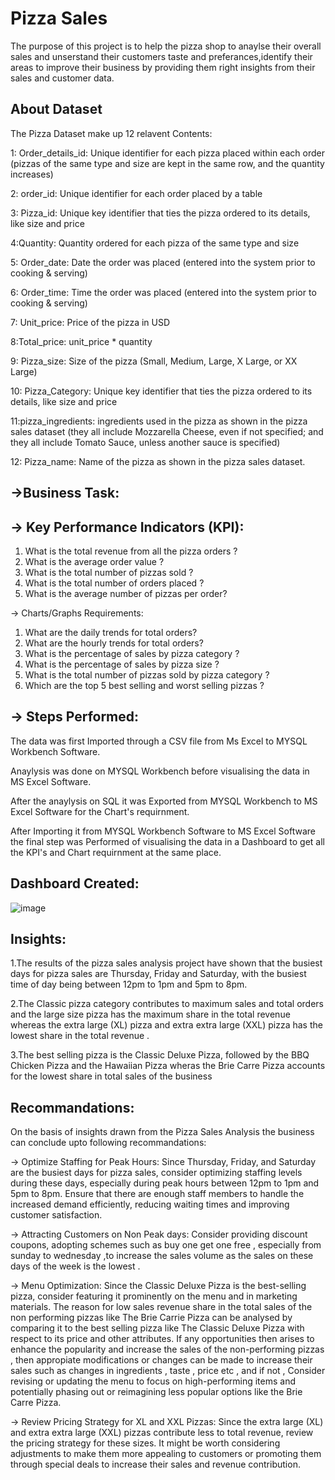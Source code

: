 
# Pizza Sales 

The purpose of this project is to help the pizza shop to anaylse their overall sales and unserstand their customers taste and preferances,identify their areas to improve their business by providing them right insights from their sales and customer data.

## About Dataset
The Pizza Dataset make up 12 relavent Contents:

1: Order_details_id: Unique identifier for each pizza placed within each order (pizzas of the same type and size are kept in the same row, and the quantity increases)

2: order_id: Unique identifier for each order placed by a table

3: Pizza_id: Unique key identifier that ties the pizza ordered to its details, like size and price

4:Quantity: Quantity ordered for each pizza of the same type and size

5: Order_date: Date the order was placed (entered into the system prior to cooking & serving)

6: Order_time: Time the order was placed (entered into the system prior to cooking & serving)

7: Unit_price: Price of the pizza in USD

8:Total_price: unit_price * quantity

9: Pizza_size: Size of the pizza (Small, Medium, Large, X Large, or XX Large)

10: Pizza_Category: Unique key identifier that ties the pizza ordered to its details, like size and price

11:pizza_ingredients: ingredients used in the pizza as shown in the pizza sales dataset (they all include Mozzarella Cheese, even if not specified; and they all include Tomato Sauce, unless another sauce is specified)

12: Pizza_name: Name of the pizza as shown in the pizza sales dataset.

## ->Business Task:

## -> Key Performance Indicators (KPI):

1. What is the total revenue from all the pizza orders ?
2. What is the average order value ?
3. What is the total number of pizzas sold ?
4. What is the total number of orders placed ?
5. What is the average number of pizzas per order?

 -> Charts/Graphs Requirements:

1. What are the daily trends for total orders?
2. What are the hourly trends for total orders?
3. What is the percentage of sales by pizza category ?
4. What is the percentage of sales by pizza size ?
5. What is the total number of pizzas sold by pizza category ?
6. Which are the top 5 best selling and worst selling pizzas ?





## -> Steps Performed:

The data was first Imported through a CSV file from Ms Excel to MYSQL Workbench Software.

Anaylysis was done on MYSQL Workbench before visualising the data in MS Excel Software. 

After the anaylysis on SQL it was Exported from  MYSQL Workbench to MS Excel Software for the Chart's requirnment. 

After Importing it from MYSQL Workbench Software to MS Excel Software the final step was Performed of visualising the data in a Dashboard to get all the KPI's and Chart requirnment at the same place. 

## Dashboard Created:

![image](https://github.com/yash-9300/Pizza_Sales_Analysis/assets/142987184/b592b5f6-a7b6-4d39-9362-28f74aa7883f)





## Insights:


1.The results of the pizza sales analysis project have shown that the busiest days for pizza sales are Thursday, Friday and Saturday, with the busiest time of day being between 12pm to 1pm and 5pm to 8pm.

2.The Classic pizza category contributes to maximum sales and total orders and the large size pizza has the maximum share in the total revenue whereas the extra large (XL) pizza and extra extra large (XXL) pizza has the lowest share in the total revenue .

3.The best selling pizza is the Classic Deluxe Pizza, followed by the BBQ Chicken Pizza and the Hawaiian Pizza wheras the Brie Carre Pizza accounts for the lowest share in total sales of the business

## Recommandations:

On the basis of insights drawn from the Pizza Sales Analysis the business can conclude upto following recommandations:

-> Optimize Staffing for Peak Hours:
Since Thursday, Friday, and Saturday are the busiest days for pizza sales, consider optimizing staffing levels during these days, especially during peak hours between 12pm to 1pm and 5pm to 8pm. Ensure that there are enough staff members to handle the increased demand efficiently, reducing waiting times and improving customer satisfaction.

-> Attracting Customers on Non Peak days:
Consider providing discount coupons, adopting schemes such as buy one get one free , especially from sunday to wednesday ,to increase the sales volume as the sales on these days of the week is the lowest .

-> Menu Optimization:
Since the Classic Deluxe Pizza is the best-selling pizza, consider featuring it prominently on the menu and in marketing materials. The reason for low sales revenue share in the total sales of the non performing pizzas like The Brie Carrie Pizza can be analysed by comparing it to the best selling pizza like The Classic Deluxe Pizza with respect to its price and other attributes. If any opportunities then arises to enhance the popularity and increase the sales of the non-performing pizzas , then appropiate modifications or changes can be made to increase their sales such as changes in ingredients , taste , price etc , and if not , Consider revising or updating the menu to focus on high-performing items and potentially phasing out or reimagining less popular options like the Brie Carre Pizza.

-> Review Pricing Strategy for XL and XXL Pizzas:
Since the extra large (XL) and extra extra large (XXL) pizzas contribute less to total revenue, review the pricing strategy for these sizes. It might be worth considering adjustments to make them more appealing to customers or promoting them through special deals to increase their sales and revenue contribution.
